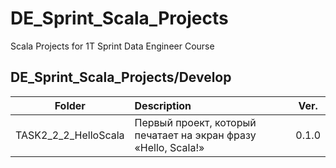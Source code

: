 # DE_Sprint_Scala_Projects
Scala Projects for 1T Sprint Data Engineer Course

## DE_Sprint_Scala_Projects/Develop

|Folder|Description|Ver.|
|----|:----|----|
| TASK2_2_2_HelloScala | Первый проект, который печатает на экран фразу «Hello, Scala!»|0.1.0|
